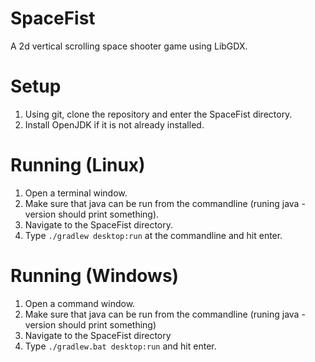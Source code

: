 # SpaceFist

A 2d vertical scrolling space shooter game using LibGDX.

# Setup
 1. Using git, clone the repository and enter the SpaceFist directory.
 2. Install OpenJDK if it is not already installed.

# Running (Linux)
1. Open a terminal window.
2. Make sure that java can be run from the commandline (runing java -version should print something).
3. Navigate to the SpaceFist directory.
4. Type ```./gradlew desktop:run``` at the commandline and hit enter.

# Running (Windows)
1. Open a command window.
2. Make sure that java can be run from the commandline (runing java -version should print something)
3. Navigate to the SpaceFist directory
4. Type ```./gradlew.bat desktop:run``` and hit enter.
